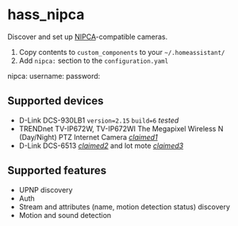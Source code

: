 # hass_nipca

Discover and set up [NIPCA]-compatible cameras.

1. Copy contents to `custom_components` to your `~/.homeassistant/`
2. Add `nipca:` section to the `configuration.yaml`

  nipca:
    username: <optional username>
    password: <optional password>


## Supported devices

* D-Link DCS-930LB1 `version=2.15` `build=6` *tested*
* TRENDnet TV-IP672W, TV-IP672WI The Megapixel Wireless N (Day/Night) PTZ Internet Camera *[claimed1]*
* D-Link DCS-6513 *[claimed2]* and lot mote *[claimed3]*

## Supported features

* UPNP discovery
* Auth
* Stream and attributes (name, motion detection status) discovery
* Motion and sound detection

[NIPCA]: http://gurau-audibert.hd.free.fr/josdblog/wp-content/uploads/2013/09/CGI_2121.pdf
[claimed1]: http://content.etilize.com/user-manual/1021943810.pdf
[claimed2]: https://cpcam.jp/security/product/ip/nuuo_camera-list/nsv2u_list.pdf
[claimed3]: http://manual-guide.com/manu/26086/index.html
